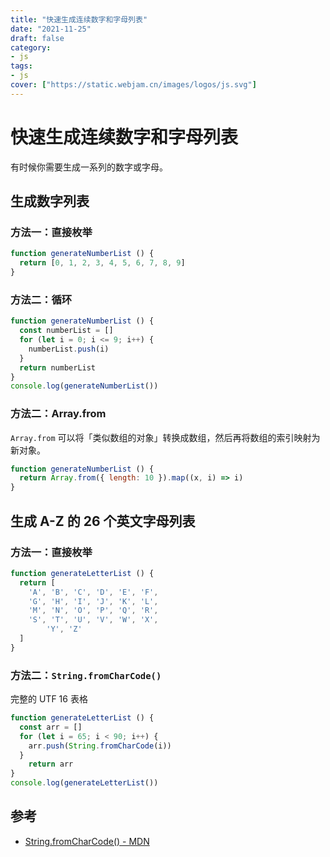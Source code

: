 ```yaml
---
title: "快速生成连续数字和字母列表"
date: "2021-11-25"
draft: false
category:
- js
tags:
- js
cover: ["https://static.webjam.cn/images/logos/js.svg"]
---
```



# 快速生成连续数字和字母列表


有时候你需要生成一系列的数字或字母。

## 生成数字列表

### 方法一：直接枚举

```js
function generateNumberList () {
  return [0, 1, 2, 3, 4, 5, 6, 7, 8, 9]
}
```

### 方法二：循环

```js
function generateNumberList () {
  const numberList = []
  for (let i = 0; i <= 9; i++) {
    numberList.push(i)
  }
  return numberList
}
console.log(generateNumberList())
```

### 方法二：Array.from

`Array.from` 可以将「类似数组的对象」转换成数组，然后再将数组的索引映射为新对象。

```js
function generateNumberList () {
  return Array.from({ length: 10 }).map((x, i) => i)
}
```


## 生成 A-Z 的 26 个英文字母列表

### 方法一：直接枚举

```js
function generateLetterList () {
  return [
    'A', 'B', 'C', 'D', 'E', 'F',
    'G', 'H', 'I', 'J', 'K', 'L',
    'M', 'N', 'O', 'P', 'Q', 'R',
    'S', 'T', 'U', 'V', 'W', 'X',
		'Y', 'Z'
  ]
}
```

### 方法二：`String.fromCharCode()`


完整的 UTF 16 表格

```js
function generateLetterList () {
  const arr = []
  for (let i = 65; i < 90; i++) {
    arr.push(String.fromCharCode(i))
  }
	return arr
}
console.log(generateLetterList())
```


## 参考

- [String.fromCharCode() - MDN](https://developer.mozilla.org/zh-CN/docs/Web/JavaScript/Reference/Global_Objects/String/fromCharCode)
